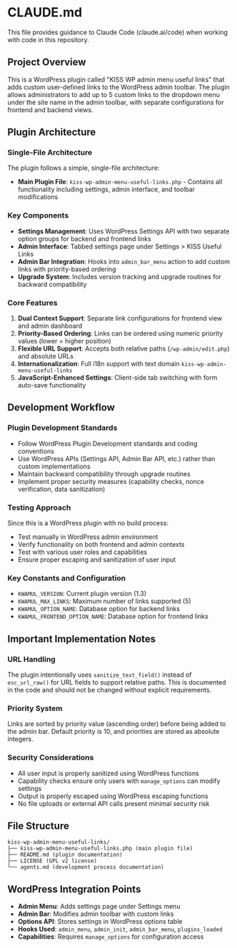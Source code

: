# CLAUDE.md

This file provides guidance to Claude Code (claude.ai/code) when working with code in this repository.

## Project Overview

This is a WordPress plugin called "KISS WP admin menu useful links" that adds custom user-defined links to the WordPress admin toolbar. The plugin allows administrators to add up to 5 custom links to the dropdown menu under the site name in the admin toolbar, with separate configurations for frontend and backend views.

## Plugin Architecture

### Single-File Architecture
The plugin follows a simple, single-file architecture:
- **Main Plugin File**: `kiss-wp-admin-menu-useful-links.php` - Contains all functionality including settings, admin interface, and toolbar modifications

### Key Components
- **Settings Management**: Uses WordPress Settings API with two separate option groups for backend and frontend links
- **Admin Interface**: Tabbed settings page under Settings > KISS Useful Links
- **Admin Bar Integration**: Hooks into `admin_bar_menu` action to add custom links with priority-based ordering
- **Upgrade System**: Includes version tracking and upgrade routines for backward compatibility

### Core Features
1. **Dual Context Support**: Separate link configurations for frontend view and admin dashboard
2. **Priority-Based Ordering**: Links can be ordered using numeric priority values (lower = higher position)
3. **Flexible URL Support**: Accepts both relative paths (`/wp-admin/edit.php`) and absolute URLs
4. **Internationalization**: Full i18n support with text domain `kiss-wp-admin-menu-useful-links`
5. **JavaScript-Enhanced Settings**: Client-side tab switching with form auto-save functionality

## Development Workflow

### Plugin Development Standards
- Follow WordPress Plugin Development standards and coding conventions
- Use WordPress APIs (Settings API, Admin Bar API, etc.) rather than custom implementations
- Maintain backward compatibility through upgrade routines
- Implement proper security measures (capability checks, nonce verification, data sanitization)

### Testing Approach
Since this is a WordPress plugin with no build process:
- Test manually in WordPress admin environment
- Verify functionality on both frontend and admin contexts
- Test with various user roles and capabilities
- Ensure proper escaping and sanitization of user input

### Key Constants and Configuration
- `KWAMUL_VERSION`: Current plugin version (1.3)
- `KWAMUL_MAX_LINKS`: Maximum number of links supported (5)
- `KWAMUL_OPTION_NAME`: Database option for backend links
- `KWAMUL_FRONTEND_OPTION_NAME`: Database option for frontend links

## Important Implementation Notes

### URL Handling
The plugin intentionally uses `sanitize_text_field()` instead of `esc_url_raw()` for URL fields to support relative paths. This is documented in the code and should not be changed without explicit requirements.

### Priority System
Links are sorted by priority value (ascending order) before being added to the admin bar. Default priority is 10, and priorities are stored as absolute integers.

### Security Considerations
- All user input is properly sanitized using WordPress functions
- Capability checks ensure only users with `manage_options` can modify settings
- Output is properly escaped using WordPress escaping functions
- No file uploads or external API calls present minimal security risk

## File Structure
```
kiss-wp-admin-menu-useful-links/
├── kiss-wp-admin-menu-useful-links.php (main plugin file)
├── README.md (plugin documentation)
├── LICENSE (GPL v2 license)
└── agents.md (development process documentation)
```

## WordPress Integration Points
- **Admin Menu**: Adds settings page under Settings menu
- **Admin Bar**: Modifies admin toolbar with custom links
- **Options API**: Stores settings in WordPress options table
- **Hooks Used**: `admin_menu`, `admin_init`, `admin_bar_menu`, `plugins_loaded`
- **Capabilities**: Requires `manage_options` for configuration access